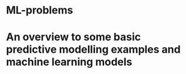 # ML-problems
# An overview to some basic predictive modelling examples and machine learning models


